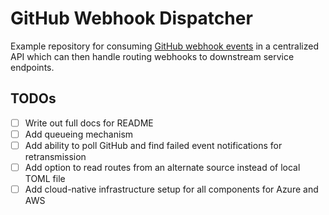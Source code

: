 # GitHub Webhook Dispatcher

Example repository for consuming [GitHub webhook events](https://docs.github.com/en/developers/webhooks-and-events/webhooks/about-webhooks) in a centralized API which can then handle routing webhooks to downstream service endpoints.

## TODOs

- [ ] Write out full docs for README
- [ ] Add queueing mechanism
- [ ] Add ability to poll GitHub and find failed event notifications for retransmission
- [ ] Add option to read routes from an alternate source instead of local TOML file
- [ ] Add cloud-native infrastructure setup for all components for Azure and AWS
